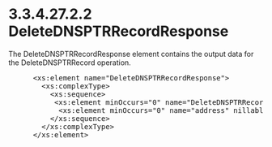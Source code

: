 <html dir="LTR" xmlns:mshelp="http://msdn.microsoft.com/mshelp" xmlns:ddue="http://ddue.schemas.microsoft.com/authoring/2003/5" xmlns:xlink="http://www.w3.org/1999/xlink" xmlns:tool="http://www.microsoft.com/tooltip">
 <body>
 <div id="header">
 <h1 class="heading">3.3.4.27.2.2 DeleteDNSPTRRecordResponse</h1>
 </div>
 <div id="mainSection">
 <div id="mainBody">
 <div id="allHistory" class="saveHistory"></div>
 <div id="sectionSection0" class="section" name="collapseableSection">
 

<p>The DeleteDNSPTRRecordResponse element contains the output
data for the DeleteDNSPTRRecord operation.</p>

<dl>
<dd>
<div><pre> &lt;xs:element name=&quot;DeleteDNSPTRRecordResponse&quot;&gt;
   &lt;xs:complexType&gt;
     &lt;xs:sequence&gt;
      &lt;xs:element minOccurs=&quot;0&quot; name=&quot;DeleteDNSPTRRecordResult&quot; nillable=&quot;true&quot; type=&quot;serarr:ArrayOfKeyValueOfDnsResourceRecordFormatterIpamException0cupfWA8&quot; /&gt;
       &lt;xs:element minOccurs=&quot;0&quot; name=&quot;address&quot; nillable=&quot;true&quot; type=&quot;ipam:IpamIPAddress&quot; /&gt;
     &lt;/xs:sequence&gt;
   &lt;/xs:complexType&gt;
 &lt;/xs:element&gt;
</pre></div>
</dd></dl>


 </div>
 </div>
 </div>
 </body>
</html>